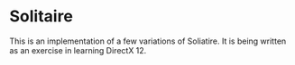 # Solitaire

This is an implementation of a few variations of Soliatire.
It is being written as an exercise in learning DirectX 12.
